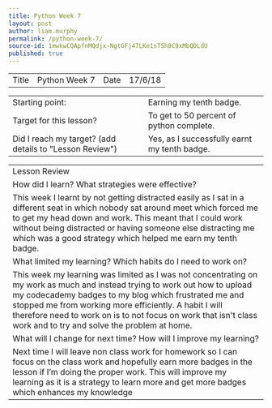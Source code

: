 ```yaml
---
title: Python Week 7
layout: post
author: liam.murphy
permalink: /python-week-7/
source-id: 1mwkwCQApfnMQdjx-NgtGFj47LKe1sTSh0C9xMbQDLdU
published: true
---
```

<table>
  <tr>
    <td>Title</td>
    <td>Python Week 7</td>
    <td>Date</td>
    <td>17/6/18</td>
  </tr>
</table>


<table>
  <tr>
    <td>Starting point:</td>
    <td>Earning my tenth badge.</td>
  </tr>
  <tr>
    <td>Target for this lesson?</td>
    <td>To get to 50 percent of python complete.</td>
  </tr>
  <tr>
    <td>Did I reach my target? 
(add details to "Lesson Review")</td>
    <td>Yes, as I successfully earnt my tenth badge.</td>
  </tr>
</table>


<table>
  <tr>
    <td>Lesson Review</td>
  </tr>
  <tr>
    <td>How did I learn? What strategies were effective? </td>
  </tr>
  <tr>
    <td>This week I learnt by not getting distracted easily as I sat in a different seat in which nobody sat around meet which forced me to get my head down and work. This meant that I could work without being distracted or having someone else distracting me which was a good strategy which helped me earn my tenth badge.</td>
  </tr>
  <tr>
    <td>What limited my learning? Which habits do I need to work on? </td>
  </tr>
  <tr>
    <td>This week my learning was limited as I was not concentrating on my work as much and instead trying to work out how to upload my codecademy badges to my blog which frustrated me and stopped me from working more efficiently. A habit I will therefore need to work on is to not focus on work that isn't class work and to try and solve the problem at home.</td>
  </tr>
  <tr>
    <td>What will I change for next time? How will I improve my learning?</td>
  </tr>
  <tr>
    <td>Next time I will leave non class work for homework so I can focus on the class work and hopefully earn more badges in the lesson if I’m doing the proper work. This will improve my learning as it is a strategy to learn more and get more badges which enhances my knowledge </td>
  </tr>
</table>



